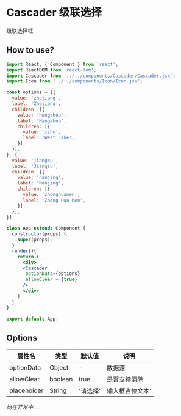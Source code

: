 # Cascader 级联选择
级联选择框



## How to use?

```jsx
import React, { Component } from 'react';
import ReactDOM from 'react-dom';
import Cascader from '../../components/Cascader/Cascader.jsx';
import Icon from '../../components/Icon/Icon.jsx';

const options = [{
  value: 'zhejiang',
  label: 'Zhejiang',
  children: [{
    value: 'hangzhou',
    label: 'Hangzhou',
    children: [{
      value: 'xihu',
      label: 'West Lake',
    }],
  }],
}, {
  value: 'jiangsu',
  label: 'Jiangsu',
  children: [{
    value: 'nanjing',
    label: 'Nanjing',
    children: [{
      value: 'zhonghuamen',
      label: 'Zhong Hua Men',
    }],
  }],
}];

class App extends Component {
  constructor(props) {
    super(props);
  }
  render(){
    return (
      <div>
      <Cascader
       optionData={options}
       allowClear = {true}
      />
      </div>
    )
  }
}

export default App;

```

## Options

属性名   |    类型   |     默认值     |     说明
----    | ----    | ----    | ----    |
optionData  | Object  | - |  数据源
allowClear  | boolean  | true  |  是否支持清除
placeholder | String | '请选择' |  输入框占位文本'

*尚在开发中……*
